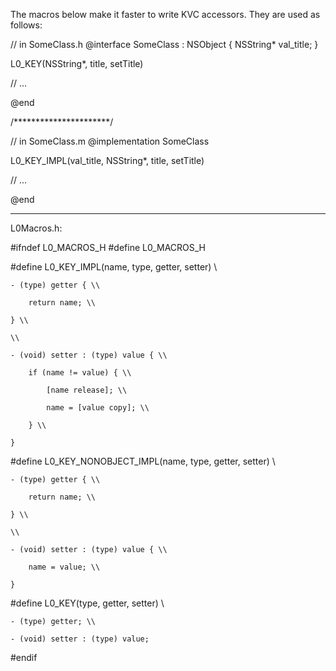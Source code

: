 The macros below make it faster to write KVC accessors. They are used as follows:

    
// in SomeClass.h
@interface SomeClass : NSObject {
    NSString* val_title;
}

L0_KEY(NSString*, title, setTitle)

// ...

@end

/**********************/

// in SomeClass.m
@implementation SomeClass

L0_KEY_IMPL(val_title, NSString*, title, setTitle)

// ...

@end



----

L0Macros.h:
    

#ifndef L0_MACROS_H
#define L0_MACROS_H

#define L0_KEY_IMPL(name, type, getter, setter) \\

	- (type) getter { \\

		return name; \\

	} \\

	\\

	- (void) setter : (type) value { \\
	
		if (name != value) { \\
		
			[name release]; \\
			
			name = [value copy]; \\
			
		} \\
		
	}

#define L0_KEY_NONOBJECT_IMPL(name, type, getter, setter) \\

	- (type) getter { \\
	
		return name; \\
		
	} \\
	
	\\
	
	- (void) setter : (type) value { \\
	
		name = value; \\
		
	}
	
#define L0_KEY(type, getter, setter) \\

	- (type) getter; \\
	
	- (void) setter : (type) value;

#endif

